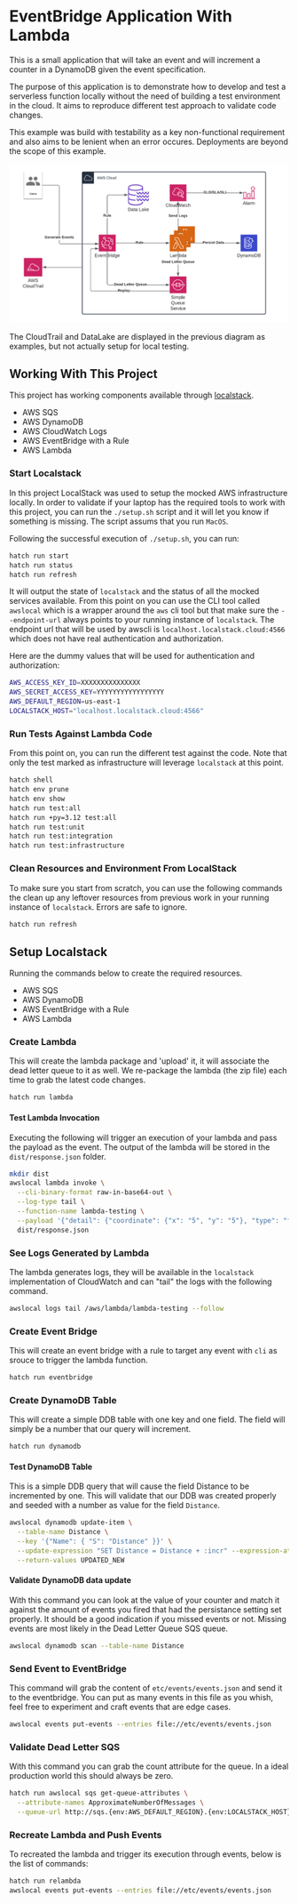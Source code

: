# EventBridge Application With Lambda

This is a small application that will take an event and will increment a counter in a DynamoDB given the event specification.

The purpose of this application is to demonstrate how to develop and test a serverless function locally without the need of building a test environment in the cloud. It aims to reproduce different test approach to validate code changes.

This example was build with testability as a key non-functional requirement and also aims to be lenient when an error occures. Deployments are beyond the scope of this example.

![Overview of Architecture](docs/overview.png "Overview of Architecture")

The CloudTrail and DataLake are displayed in the previous diagram as examples, but not actually setup for local testing.

## Working With This Project

This project has working components available through [localstack](https://github.com/localstack/localstack).

* AWS SQS
* AWS DynamoDB
* AWS CloudWatch Logs
* AWS EventBridge with a Rule
* AWS Lambda

### Start Localstack

In this project LocalStack was used to setup the mocked AWS infrastructure locally. In order to validate if your laptop has the required tools to work with this project, you can run the `./setup.sh` script and it will let you know if something is missing. The script assums that you run `MacOS`.

Following the successful execution of `./setup.sh`, you can run:
```bash
hatch run start
hatch run status
hatch run refresh
```

It will output the state of `localstack` and the status of all the mocked services available. From this point on you can use the CLI tool called `awslocal` which is a wrapper around the `aws` cli tool but that make sure the `--endpoint-url` always points to your running instance of `localstack`. The endpoint url that will be used by awscli is `localhost.localstack.cloud:4566` which does not have real authentication and authorization.

Here are the dummy values that will be used for authentication and authorization:

```bash
AWS_ACCESS_KEY_ID=XXXXXXXXXXXXXXX
AWS_SECRET_ACCESS_KEY=YYYYYYYYYYYYYYYYY
AWS_DEFAULT_REGION=us-east-1
LOCALSTACK_HOST="localhost.localstack.cloud:4566"
```

### Run Tests Against Lambda Code

From this point on, you can run the different test against the code. Note that only the test marked as infrastructure will leverage `localstack` at this point.

```bash
hatch shell
hatch env prune
hatch env show
hatch run test:all
hatch run +py=3.12 test:all
hatch run test:unit
hatch run test:integration
hatch run test:infrastructure
```

### Clean Resources and Environment From LocalStack

To make sure you start from scratch, you can use the following commands the clean up any leftover resources from previous work in your running instance of `localstack`.
Errors are safe to ignore.

```bash
hatch run refresh
```

## Setup Localstack

Running the commands below to create the required resources.

* AWS SQS
* AWS DynamoDB
* AWS EventBridge with a Rule
* AWS Lambda

### Create Lambda

This will create the lambda package and 'upload' it, it will associate the dead letter queue to it as well. We re-package the lambda (the zip file) each time to grab the latest code changes.

```bash
hatch run lambda
```

#### Test Lambda Invocation

Executing the following will trigger an execution of your lambda and pass the payload as the event. The output of the lambda will be stored in the `dist/response.json` folder.

```bash
mkdir dist
awslocal lambda invoke \
  --cli-binary-format raw-in-base64-out \
  --log-type tail \
  --function-name lambda-testing \
  --payload '{"detail": {"coordinate": {"x": "5", "y": "5"}, "type": "fake"}}' \
  dist/response.json
```

### See Logs Generated by Lambda

The lambda generates logs, they will be available in the `localstack` implementation of CloudWatch and can "tail" the logs with the following command.

```bash
awslocal logs tail /aws/lambda/lambda-testing --follow
```

### Create Event Bridge

This will create an event bridge with a rule to target any event with `cli` as srouce to trigger the lambda function.

```bash
hatch run eventbridge
```

### Create DynamoDB Table

This will create a simple DDB table with one key and one field. The field will simply be a number that our query will increment.

```bash
hatch run dynamodb
```

#### Test DynamoDB Table

This is a simple DDB query that will cause the field Distance to be incremented by one. This will validate that our DDB was created properly and seeded with a number as value for the field `Distance`.

```bash
awslocal dynamodb update-item \
  --table-name Distance \
  --key '{"Name": { "S": "Distance" }}' \
  --update-expression "SET Distance = Distance + :incr" --expression-attribute-values '{":incr":{"N":"1"}}' \
  --return-values UPDATED_NEW
```

#### Validate DynamoDB data update

With this command you can look at the value of your counter and match it against the amount of events you fired that had the persistance setting set properly. It should be a good indication if you missed events or not. Missing events are most likely in the Dead Letter Queue SQS queue.

```bash
awslocal dynamodb scan --table-name Distance
```

### Send Event to EventBridge

This command will grab the content of `etc/events/events.json` and send it to the eventbridge. You can put as many events in this file as you whish, feel free to experiment and craft events that are edge cases.

```bash
awslocal events put-events --entries file://etc/events/events.json
```

### Validate Dead Letter SQS

With this command you can grab the count attribute for the queue. In a ideal production world this should always be zero.

```bash
hatch run awslocal sqs get-queue-attributes \
  --attribute-names ApproximateNumberOfMessages \
  --queue-url http://sqs.{env:AWS_DEFAULT_REGION}.{env:LOCALSTACK_HOST}/000000000000/lambda-testing-dlq
```

### Recreate Lambda and Push Events

To recreated the lambda and trigger its execution through events, below is the list of commands:

```bash
hatch run relambda
awslocal events put-events --entries file://etc/events/events.json
```
